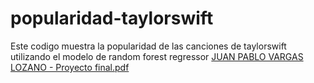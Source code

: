 # popularidad-taylorswift
Este codigo muestra la popularidad de las canciones de taylorswift utilizando el modelo de random forest regressor
[JUAN PABLO VARGAS LOZANO - Proyecto final.pdf](https://github.com/juanpivl/popularidad-taylorswift/files/10200871/JUAN.PABLO.VARGAS.LOZANO.-.Proyecto.final.pdf)

